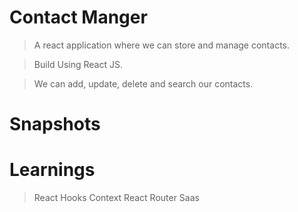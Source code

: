 
# Contact Manger

> A react application where we can store and manage contacts.

> Build Using React JS.

> We can add, update, delete and search our contacts.

# Snapshots


# Learnings
> React Hooks
> Context
> React Router
> Saas